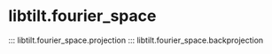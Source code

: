 # libtilt.fourier_space

::: libtilt.fourier_space.projection
::: libtilt.fourier_space.backprojection
